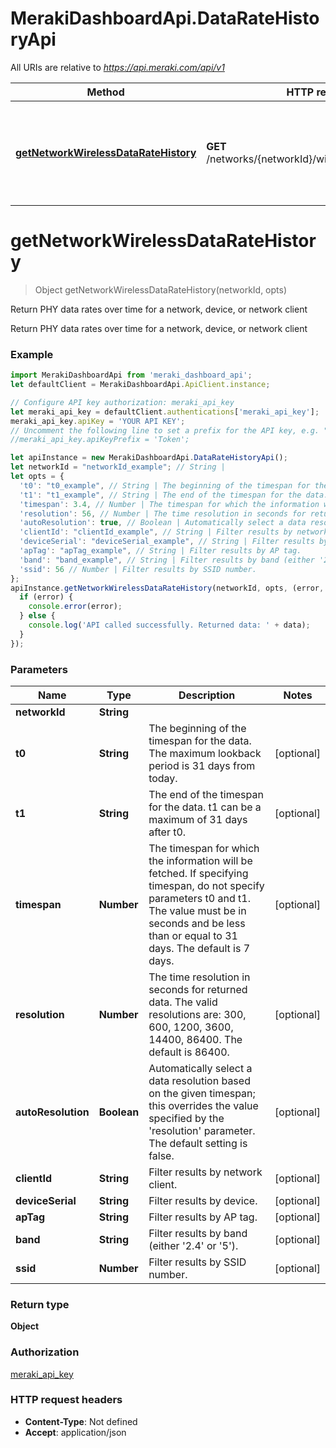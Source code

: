 # MerakiDashboardApi.DataRateHistoryApi

All URIs are relative to *https://api.meraki.com/api/v1*

Method | HTTP request | Description
------------- | ------------- | -------------
[**getNetworkWirelessDataRateHistory**](DataRateHistoryApi.md#getNetworkWirelessDataRateHistory) | **GET** /networks/{networkId}/wireless/dataRateHistory | Return PHY data rates over time for a network, device, or network client

<a name="getNetworkWirelessDataRateHistory"></a>
# **getNetworkWirelessDataRateHistory**
> Object getNetworkWirelessDataRateHistory(networkId, opts)

Return PHY data rates over time for a network, device, or network client

Return PHY data rates over time for a network, device, or network client

### Example
```javascript
import MerakiDashboardApi from 'meraki_dashboard_api';
let defaultClient = MerakiDashboardApi.ApiClient.instance;

// Configure API key authorization: meraki_api_key
let meraki_api_key = defaultClient.authentications['meraki_api_key'];
meraki_api_key.apiKey = 'YOUR API KEY';
// Uncomment the following line to set a prefix for the API key, e.g. "Token" (defaults to null)
//meraki_api_key.apiKeyPrefix = 'Token';

let apiInstance = new MerakiDashboardApi.DataRateHistoryApi();
let networkId = "networkId_example"; // String | 
let opts = { 
  't0': "t0_example", // String | The beginning of the timespan for the data. The maximum lookback period is 31 days from today.
  't1': "t1_example", // String | The end of the timespan for the data. t1 can be a maximum of 31 days after t0.
  'timespan': 3.4, // Number | The timespan for which the information will be fetched. If specifying timespan, do not specify parameters t0 and t1. The value must be in seconds and be less than or equal to 31 days. The default is 7 days.
  'resolution': 56, // Number | The time resolution in seconds for returned data. The valid resolutions are: 300, 600, 1200, 3600, 14400, 86400. The default is 86400.
  'autoResolution': true, // Boolean | Automatically select a data resolution based on the given timespan; this overrides the value specified by the 'resolution' parameter. The default setting is false.
  'clientId': "clientId_example", // String | Filter results by network client.
  'deviceSerial': "deviceSerial_example", // String | Filter results by device.
  'apTag': "apTag_example", // String | Filter results by AP tag.
  'band': "band_example", // String | Filter results by band (either '2.4' or '5').
  'ssid': 56 // Number | Filter results by SSID number.
};
apiInstance.getNetworkWirelessDataRateHistory(networkId, opts, (error, data, response) => {
  if (error) {
    console.error(error);
  } else {
    console.log('API called successfully. Returned data: ' + data);
  }
});
```

### Parameters

Name | Type | Description  | Notes
------------- | ------------- | ------------- | -------------
 **networkId** | **String**|  | 
 **t0** | **String**| The beginning of the timespan for the data. The maximum lookback period is 31 days from today. | [optional] 
 **t1** | **String**| The end of the timespan for the data. t1 can be a maximum of 31 days after t0. | [optional] 
 **timespan** | **Number**| The timespan for which the information will be fetched. If specifying timespan, do not specify parameters t0 and t1. The value must be in seconds and be less than or equal to 31 days. The default is 7 days. | [optional] 
 **resolution** | **Number**| The time resolution in seconds for returned data. The valid resolutions are: 300, 600, 1200, 3600, 14400, 86400. The default is 86400. | [optional] 
 **autoResolution** | **Boolean**| Automatically select a data resolution based on the given timespan; this overrides the value specified by the &#x27;resolution&#x27; parameter. The default setting is false. | [optional] 
 **clientId** | **String**| Filter results by network client. | [optional] 
 **deviceSerial** | **String**| Filter results by device. | [optional] 
 **apTag** | **String**| Filter results by AP tag. | [optional] 
 **band** | **String**| Filter results by band (either &#x27;2.4&#x27; or &#x27;5&#x27;). | [optional] 
 **ssid** | **Number**| Filter results by SSID number. | [optional] 

### Return type

**Object**

### Authorization

[meraki_api_key](../README.md#meraki_api_key)

### HTTP request headers

 - **Content-Type**: Not defined
 - **Accept**: application/json

